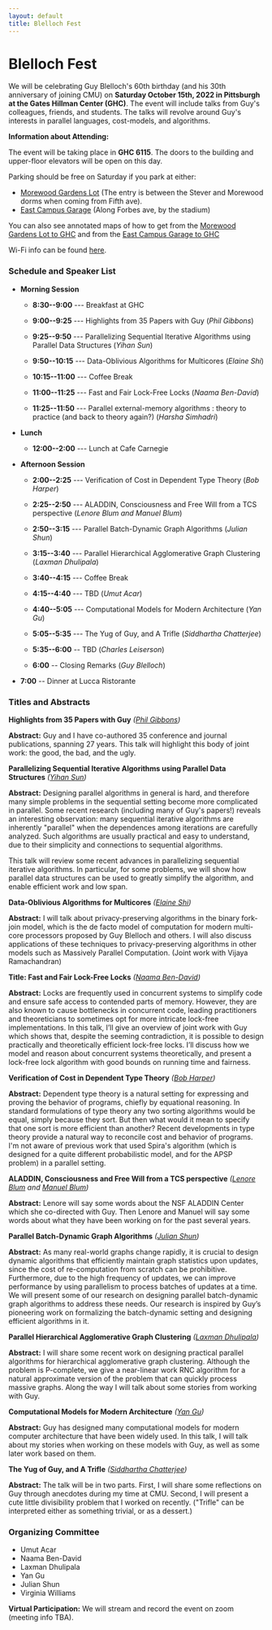 ```yaml
---
layout: default
title: Blelloch Fest
---
```


# Blelloch Fest

We will be celebrating Guy Blelloch's 60th birthday (and his 30th
anniversary of joining CMU) on <b>Saturday October 15th, 2022 in
Pittsburgh at the Gates Hillman Center (GHC)</b>. The event will
include talks from Guy's colleagues, friends, and students. The talks
will revolve around Guy's interests in parallel languages,
cost-models, and algorithms.

<b>Information about Attending:</b>

The event will be taking place in <b>GHC 6115</b>. The doors to the building and upper-floor elevators will be open on this day.

Parking should be free on Saturday if you park at either:
 * [Morewood Gardens Lot](https://goo.gl/maps/93FuEaoig6UNufwQA) (The entry is between the Stever and Morewood dorms when coming from Fifth ave).
 * [East Campus Garage](https://goo.gl/maps/2UoBoBFRVLgiGEVb8) (Along Forbes ave, by the stadium)

You can also see annotated maps of how to get from the [Morewood Gardens Lot to GHC](/blellochfest/docs/MorewoodToGHC.pdf) and from the [East Campus Garage to GHC](/blellochfest/docs/EastCampusToGHC.pdf)

Wi-Fi info can be found [here](/blellochfest/wifi).

### Schedule and Speaker List

* <b>Morning Session</b>
  * <b>8:30--9:00</b> --- Breakfast at GHC

  * <b>9:00--9:25</b> --- Highlights from 35 Papers with Guy (*Phil Gibbons*)
  * <b>9:25--9:50</b> --- Parallelizing Sequential Iterative Algorithms using Parallel Data Structures (*Yihan Sun*)
  * <b>9:50--10:15</b> --- Data-Oblivious Algorithms for Multicores (*Elaine Shi*)

  * <b>10:15--11:00</b> --- Coffee Break

  * <b>11:00--11:25</b> ---  Fast and Fair Lock-Free Locks (*Naama Ben-David*)
  * <b>11:25--11:50</b> ---  Parallel external-memory algorithms : theory to practice (and back to theory again?) (*Harsha Simhadri*)

* <b>Lunch</b>
  * <b>12:00--2:00</b> --- Lunch at Cafe Carnegie

* <b>Afternoon Session</b>
  * <b>2:00--2:25</b> --- Verification of Cost in Dependent Type Theory (*Bob Harper*)
  * <b>2:25--2:50</b> --- ALADDIN, Consciousness and Free Will from a TCS perspective  (*Lenore Blum and Manuel Blum*)
  * <b>2:50--3:15</b> --- Parallel Batch-Dynamic Graph Algorithms (*Julian Shun*)
  * <b>3:15--3:40</b> --- Parallel Hierarchical Agglomerative Graph Clustering (*Laxman Dhulipala*)

  * <b>3:40--4:15</b> --- Coffee Break

  * <b>4:15--4:40</b> --- TBD (*Umut Acar*)
  * <b>4:40--5:05</b> --- Computational Models for Modern Architecture (*Yan Gu*)
  * <b>5:05--5:35</b> --- The Yug of Guy, and A Trifle (*Siddhartha Chatterjee*)
  * <b>5:35--6:00</b> -- TBD (*Charles Leiserson*)
  * <b>6:00</b> -- Closing Remarks (*Guy Blelloch*)

* <b>7:00</b> -- Dinner at Lucca Ristorante

### Titles and Abstracts


<b>Highlights from 35 Papers with Guy</b> <em>([Phil Gibbons][phil])</em>

<b> Abstract:</b>
Guy and I have co-authored 35 conference and journal publications, spanning 27 years. This talk will highlight this body of joint work: the good, the bad, and the ugly.


<b>Parallelizing Sequential Iterative Algorithms using Parallel Data Structures</b> <em>([Yihan Sun][yihans])</em>

<b> Abstract:</b>
Designing parallel algorithms in general is hard, and therefore many simple problems in the sequential setting become more complicated in parallel.
Some recent research (including many of Guy's papers!) reveals an interesting observation: many sequential iterative algorithms are inherently "parallel" when the dependences among iterations are carefully analyzed. Such algorithms are usually practical and easy to understand, due to their simplicity and connections to sequential algorithms.

This talk will review some recent advances in parallelizing sequential iterative algorithms. In particular, for some problems, we will show how parallel data structures can be used to greatly simplify the algorithm, and enable efficient work and low span.



<b>Data-Oblivious Algorithms for Multicores</b> <em>([Elaine Shi][elaine])</em>

<b> Abstract:</b>
I will talk about privacy-preserving algorithms in the binary fork-join model, which is the de facto model of computation for modern multi-core processors proposed by Guy Blelloch and others. I will also discuss applications of these techniques to privacy-preserving algorithms in other models such as Massively Parallel Computation. (Joint work with Vijaya Ramachandran)


<b>Title: Fast and Fair Lock-Free Locks</b> <em>([Naama Ben-David][naama])</em>

<b>Abstract:</b>
Locks are frequently used in concurrent systems to simplify code and ensure safe access to contended parts of memory. However, they are also known to cause bottlenecks in concurrent code, leading practitioners and theoreticians to sometimes opt for more intricate lock-free implementations. In this talk, I’ll give an overview of joint work with Guy which shows that, despite the seeming contradiction, it is possible to design practically and theoretically efficient lock-free locks. I’ll discuss how we model and reason about concurrent systems theoretically, and present a lock-free lock algorithm with good bounds on running time and fairness.


<b>Verification of Cost in Dependent Type Theory</b> <em>([Bob Harper][bob])</em>

<b> Abstract:</b>
Dependent type theory is a natural setting for expressing and proving the behavior of programs, chiefly by equational reasoning.  In standard formulations of type theory any two sorting algorithms would be equal, simply because they sort.  But then what would it mean to specify that one sort is more efficient than another?  Recent developments in type theory provide a natural way to reconcile cost and behavior of programs.
I'm not aware of previous work that used Spira's algorithm (which is designed
for a quite different probabilistic model, and for the APSP problem) in a
parallel setting.


<b>ALADDIN, Consciousness and Free Will from a TCS perspective</b>
<em>([Lenore Blum](lenore) and [Manuel Blum](manuel))</em>

<b>Abstract:</b>
Lenore will say some words about the NSF ALADDIN Center which she co-directed with Guy. Then Lenore and Manuel will say some words about what they have been working on for the past several years.


<b>Parallel Batch-Dynamic Graph Algorithms</b>
<em>([Julian Shun][julian])</em>

<b>Abstract:</b> As many real-world graphs change rapidly, it is crucial to design dynamic algorithms that efficiently maintain graph statistics upon updates, since the cost of re-computation from scratch can be prohibitive. Furthermore, due to the high frequency of updates, we can improve performance by using parallelism to process batches of updates at a time. We will present some of our research on designing parallel batch-dynamic graph algorithms to address these needs. Our research is inspired by Guy’s pioneering work on formalizing the batch-dynamic setting and designing efficient algorithms in it.


<b>Parallel Hierarchical Agglomerative Graph Clustering</b> <em>([Laxman Dhulipala][laxman])</em>

<b> Abstract:</b>
I will share some recent work on designing practical parallel algorithms for hierarchical agglomerative graph clustering. Although the problem is P-complete, we give a near-linear work RNC algorithm for a natural approximate version of the problem that can quickly process massive graphs. Along the way I will talk about some stories from working with Guy.


<b>Computational Models for Modern Architecture</b> <em>([Yan Gu][yan])</em>

<b> Abstract:</b>
Guy has designed many computational models for modern computer architecture that have been widely used.  In this talk, I will talk about my stories when working on these models with Guy, as well as some later work based on them.






<b>The Yug of Guy, and A Trifle</b> <em>([Siddhartha Chatterjee][sid])</em>

<b> Abstract:</b>
The talk will be in two parts. First, I will share some reflections on Guy through anecdotes during my time at CMU. Second, I will present a cute little divisibility problem that I worked on recently. ("Trifle" can be interpreted either as something trivial, or as a dessert.)




### Organizing Committee
* Umut Acar
* Naama Ben-David
* Laxman Dhulipala
* Yan Gu
* Julian Shun
* Virginia Williams

<b>Virtual Participation:</b> We will stream and record the event on zoom (meeting info TBA).



[acmharass]: https://www.acm.org/special-interest-groups/volunteer-resources/officers-manual/policy-against-discrimination-and-harassment
[spaa]: https://spaa.acm.org/
[laxman]: https://ldhulipala.github.io/
[yan]: https://www.cs.ucr.edu/~ygu/
[naama]: https://sites.google.com/corp/view/naama-ben-david/home
[yihans]: https://www.cs.ucr.edu/~yihans/
[phil]: http://www.cs.cmu.edu/~gibbons/
[elaine]: http://elaineshi.com/
[bob]: http://www.cs.cmu.edu/~rwh/
[sid]:https://www.cs.utexas.edu/people/faculty-researchers/siddhartha-chatterjee
[kuba]: https://research.google/people/105517/
[lars]: https://scholar.google.de/citations?user=G5XO7J4AAAAJ&hl=en
[brian]: https://brianwheatman.com/
[julian]: https://people.csail.mit.edu/jshun/
[zoomlink]: https://docs.google.com/document/d/1om-PvjaC49-zOxKRjcUxOGXcDayXjpq6VtrXr8CEoEg
[form]: https://forms.gle/myvcibc9Bs7wrJPd7
[lenore]: http://www.cs.cmu.edu/~lblum/
[manuel]: https://www.cs.cmu.edu/~mblum/
